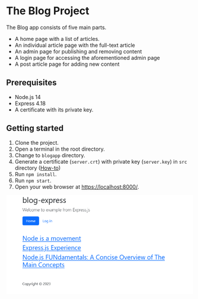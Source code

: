 # The Blog Project

The Blog app consists of five main parts.

- A home page with a list of articles.
- An individual article page with the full-text article
- An admin page for publishing and removing content
- A login page for accessing the aforementioned admin page
- A post article page for adding new content

## Prerequisites

- Node.js 14
- Express 4.18
- A certificate with its private key.

## Getting started

1. Clone the project.
1. Open a terminal in the root directory.
1. Change to `blogapp` directory.
1. Generate a certificate (`server.crt`) with private key (`server.key`) in `src` directory ([How-to][1])
1. Run `npm install`.
1. Run `npm start`.
1. Open your web browser at <https://localhost:8000/>.

![blogapp](../assets/blog-express.png)

[1]: https://gist.github.com/feliperomero3/a6282b0e7ca579fff0e296227675190d
